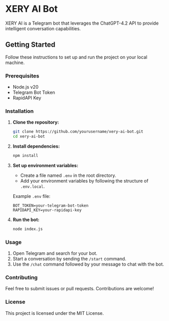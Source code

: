 
# XERY AI Bot

XERY AI is a Telegram bot that leverages the ChatGPT-4.2 API to provide intelligent conversation capabilities.

## Getting Started

Follow these instructions to set up and run the project on your local machine.

### Prerequisites

- Node.js v20
- Telegram Bot Token
- RapidAPI Key

### Installation

1. **Clone the repository:**
   ```bash
   git clone https://github.com/yourusername/xery-ai-bot.git
   cd xery-ai-bot
   ```

2. **Install dependencies:**
   ```bash
   npm install
   ```

3. **Set up environment variables:**

   - Create a file named `.env` in the root directory.
   - Add your environment variables by following the structure of `.env.local`.

   Example `.env` file:

   ```env
   BOT_TOKEN=your-telegram-bot-token
   RAPIDAPI_KEY=your-rapidapi-key
   ```

4. **Run the bot:**
   ```bash
   node index.js
   ```

### Usage

1. Open Telegram and search for your bot.
2. Start a conversation by sending the `/start` command.
3. Use the `/chat` command followed by your message to chat with the bot.

### Contributing

Feel free to submit issues or pull requests. Contributions are welcome!

### License

This project is licensed under the MIT License.
